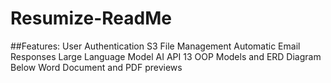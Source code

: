 # Resumize-ReadMe

##Features:
User Authentication
S3 File Management
Automatic Email Responses
Large Language Model AI API
13 OOP Models and ERD Diagram Below
Word Document and PDF previews

